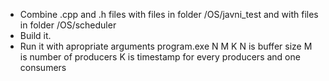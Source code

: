- Combine .cpp and .h files with files in folder /OS/javni_test and with files in folder /OS/scheduler
- Build it.
- Run it with apropriate arguments 
  program.exe N M K
  N is buffer size
  M is number of producers
  K is timestamp for every producers and one consumers
